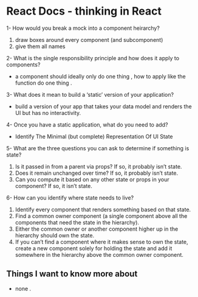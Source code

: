 # React Docs - thinking in React

1- How would you break a mock into a component heirarchy?

1. draw boxes around every component (and subcomponent)
2. give them all names

2- What is the single responsibility principle and how does it apply to components?

- a component should ideally only do one thing , how to apply like the function do one thing .

3- What does it mean to build a ‘static’ version of your application?

- build a version of your app that takes your data model and renders the UI but has no interactivity.

4- Once you have a static application, what do you need to add?

- Identify The Minimal (but complete) Representation Of UI State

5- What are the three questions you can ask to determine if something is state?

1. Is it passed in from a parent via props? If so, it probably isn’t state.
2. Does it remain unchanged over time? If so, it probably isn’t state.
3. Can you compute it based on any other state or props in your component? If so, it isn’t state.

6- How can you identify where state needs to live?

1. Identify every component that renders something based on that state.
2. Find a common owner component (a single component above all the components that need the state in the hierarchy).
3. Either the common owner or another component higher up in the hierarchy should own the state.
4. If you can’t find a component where it makes sense to own the state, create a new component solely for holding the state and add it somewhere in the hierarchy above the common owner component.

## Things I want to know more about

- none .
